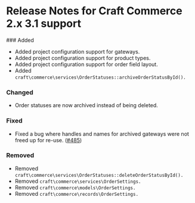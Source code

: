 # Release Notes for Craft Commerce 2.x 3.1 support

### Added
- Added project configuration support for gateways.
- Added project configuration support for product types.
- Added project configuration support for order field layout.
- Added `craft\commerce\services\OrderStatuses::archiveOrderStatusById().`

### Changed
- Order statuses are now archived instead of being deleted.

### Fixed
- Fixed a bug where handles and names for archived gateways were not freed up for re-use. ([#485](https://github.com/craftcms/commerce/issues/485))

### Removed
- Removed `craft\commerce\services\OrderStatuses::deleteOrderStatusById().`
- Removed `craft\commerce\services\OrderSettings.`
- Removed `craft\commerce\models\OrderSettings.`
- Removed `craft\commerce\records\OrderSettings.`

